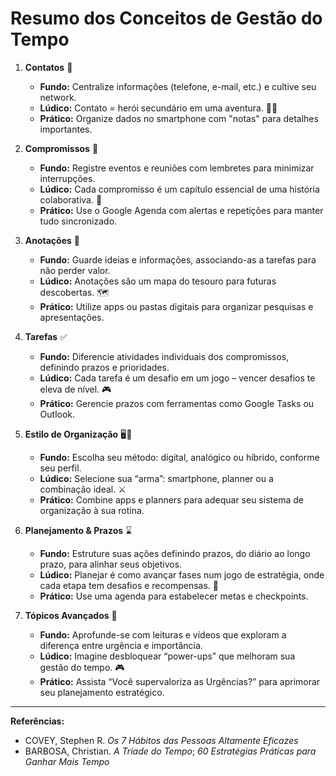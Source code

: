 # Resumo dos Conceitos de Gestão do Tempo

1. **Contatos** 📇  
   - **Fundo:** Centralize informações (telefone, e-mail, etc.) e cultive seu network.  
   - **Lúdico:** Contato = herói secundário em uma aventura. 🦸‍♂️  
   - **Prático:** Organize dados no smartphone com "notas" para detalhes importantes.

2. **Compromissos** 📅  
   - **Fundo:** Registre eventos e reuniões com lembretes para minimizar interrupções.  
   - **Lúdico:** Cada compromisso é um capítulo essencial de uma história colaborativa. 📖  
   - **Prático:** Use o Google Agenda com alertas e repetições para manter tudo sincronizado.

3. **Anotações** 📝  
   - **Fundo:** Guarde ideias e informações, associando-as a tarefas para não perder valor.  
   - **Lúdico:** Anotações são um mapa do tesouro para futuras descobertas. 🗺️  
   - **Prático:** Utilize apps ou pastas digitais para organizar pesquisas e apresentações.

4. **Tarefas** ✅  
   - **Fundo:** Diferencie atividades individuais dos compromissos, definindo prazos e prioridades.  
   - **Lúdico:** Cada tarefa é um desafio em um jogo – vencer desafios te eleva de nível. 🎮  
   - **Prático:** Gerencie prazos com ferramentas como Google Tasks ou Outlook.

5. **Estilo de Organização** 🖥️📒  
   - **Fundo:** Escolha seu método: digital, analógico ou híbrido, conforme seu perfil.  
   - **Lúdico:** Selecione sua “arma”: smartphone, planner ou a combinação ideal. ⚔️  
   - **Prático:** Combine apps e planners para adequar seu sistema de organização à sua rotina.

6. **Planejamento & Prazos** ⌛  
   - **Fundo:** Estruture suas ações definindo prazos, do diário ao longo prazo, para alinhar seus objetivos.  
   - **Lúdico:** Planejar é como avançar fases num jogo de estratégia, onde cada etapa tem desafios e recompensas. 🏰  
   - **Prático:** Use uma agenda para estabelecer metas e checkpoints.

7. **Tópicos Avançados** 🚀  
   - **Fundo:** Aprofunde-se com leituras e vídeos que exploram a diferença entre urgência e importância.  
   - **Lúdico:** Imagine desbloquear “power-ups” que melhoram sua gestão do tempo. 🎮  
   - **Prático:** Assista “Você supervaloriza as Urgências?” para aprimorar seu planejamento estratégico.

---

**Referências:**  
- COVEY, Stephen R. *Os 7 Hábitos das Pessoas Altamente Eficazes*  
- BARBOSA, Christian. *A Tríade do Tempo*; *60 Estratégias Práticas para Ganhar Mais Tempo*